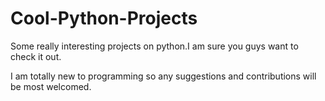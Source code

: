 # Cool-Python-Projects
Some really interesting projects on python.I am sure you guys want to check it out.

I am totally new to programming so any suggestions and contributions will be most welcomed.
